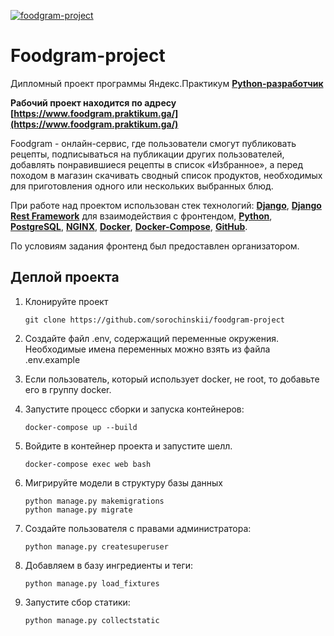 [![foodgram-project](https://github.com/sorochinskii/foodgram-project/workflows/foodgram/badge.svg)](https://github.com/sorochinskii/foodgram-project/actions)

# **Foodgram-project**

Дипломный проект программы Яндекс.Практикум **[Python-разработчик](https://praktikum.yandex.ru/backend-developer/)**

**Рабочий проект находится по адресу [https://www.foodgram.praktikum.ga/](https://www.foodgram.praktikum.ga/)**

Foodgram - онлайн-сервис, где пользователи смогут публиковать рецепты, подписываться на публикации других пользователей, добавлять понравившиеся рецепты в список «Избранное», а перед походом в магазин скачивать сводный список продуктов, необходимых для приготовления одного или нескольких выбранных блюд.

При работе над проектом использован стек технологий: **[Django](https://www.djangoproject.com/)**, **[Django Rest Framework](https://www.django-rest-framework.org/)** для взаимодействия с фронтендом, **[Python](https://www.python.org/)**, **[PostgreSQL](https://www.postgresql.org/)**, **[NGINX](https://nginx.org/)**, **[Docker](https://www.docker.com/)**, **[Docker-Compose](https://docs.docker.com/compose/)**, **[GitHub](https://github.com)**.

По условиям задания фронтенд был предоставлен организатором.
## Деплой проекта

1.  Клонируйте проект

        git clone https://github.com/sorochinskii/foodgram-project

2.  Создайте файл .env, содержащий переменные окружения. Необходимые имена переменных
    можно взять из файла .env.example

3.  Если пользователь, который использует docker, не root, то добавьте
    его в группу docker.

4.  Запустите процесс сборки и запуска контейнеров:

        docker-compose up --build

5.  Войдите в контейнер проекта и запустите шелл.

        docker-compose exec web bash

6.  Мигрируйте модели в структуру базы данных

        python manage.py makemigrations
        python manage.py migrate

7.  Создайте пользователя с правами администратора:

        python manage.py createsuperuser

8.  Добавляем в базу ингредиенты и теги:

        python manage.py load_fixtures

9.  Запустите сбор статики:

        python manage.py collectstatic
